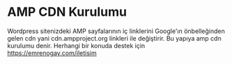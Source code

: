 # AMP CDN Kurulumu
Wordpress sitenizdeki AMP sayfalarının iç linklerini Google'ın önbelleğinden gelen cdn yani cdn.ampproject.org linkleri ile değiştirir.
Bu yapıya amp cdn kurulumu denir. Herhangi bir konuda destek için https://emrenogay.com/iletisim
